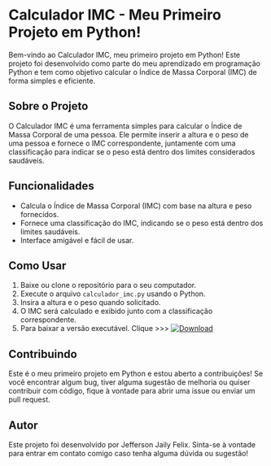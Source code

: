 # Calculador IMC - Meu Primeiro Projeto em Python!

Bem-vindo ao Calculador IMC, meu primeiro projeto em Python! Este projeto foi desenvolvido como parte do meu aprendizado em programação Python e tem como objetivo calcular o Índice de Massa Corporal (IMC) de forma simples e eficiente.

## Sobre o Projeto

O Calculador IMC é uma ferramenta simples para calcular o Índice de Massa Corporal de uma pessoa. Ele permite inserir a altura e o peso de uma pessoa e fornece o IMC correspondente, juntamente com uma classificação para indicar se o peso está dentro dos limites considerados saudáveis.

## Funcionalidades

- Calcula o Índice de Massa Corporal (IMC) com base na altura e peso fornecidos.
- Fornece uma classificação do IMC, indicando se o peso está dentro dos limites saudáveis.
- Interface amigável e fácil de usar.

## Como Usar

1. Baixe ou clone o repositório para o seu computador.
2. Execute o arquivo `calculador_imc.py` usando o Python.
3. Insira a altura e o peso quando solicitado.
4. O IMC será calculado e exibido junto com a classificação correspondente.
5. Para baixar a versão executável. Clique >>> [![Download](https://img.icons8.com/material-outlined/30/000000/download.png)](https://www.mediafire.com/file/9j9rhe3n86elru1/Setup_Calculador_IMC.exe/file)

## Contribuindo

Este é o meu primeiro projeto em Python e estou aberto a contribuições! Se você encontrar algum bug, tiver alguma sugestão de melhoria ou quiser contribuir com código, fique à vontade para abrir uma issue ou enviar um pull request.

## Autor

Este projeto foi desenvolvido por Jefferson Jaily Felix. Sinta-se à vontade para entrar em contato comigo caso tenha alguma dúvida ou sugestão!


